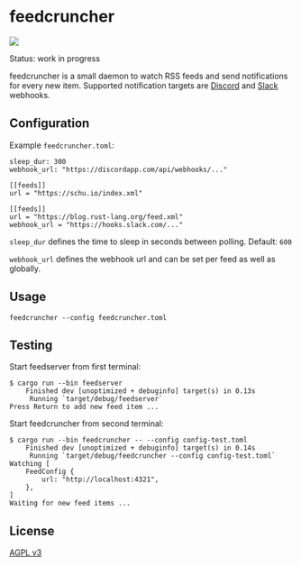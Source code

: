 # feedcruncher

![](https://github.com/schu/feedcruncher/workflows/feedcruncher-ci/badge.svg)

Status: work in progress

feedcruncher is a small daemon to watch RSS feeds and send notifications for every new item.
Supported notification targets are [Discord](https://support.discord.com/hc/en-us/articles/228383668-Intro-to-Webhooks)
and [Slack](https://api.slack.com/messaging/webhooks) webhooks.

## Configuration

Example `feedcruncher.toml`:

```
sleep_dur: 300
webhook_url: "https://discordapp.com/api/webhooks/..."

[[feeds]]
url = "https://schu.io/index.xml"

[[feeds]]
url = "https://blog.rust-lang.org/feed.xml"
webhook_url = "https://hooks.slack.com/..."
```

`sleep_dur` defines the time to sleep in seconds between polling. Default: `600`

`webhook_url` defines the webhook url and can be set per feed as well as globally.

## Usage

```
feedcruncher --config feedcruncher.toml
```

## Testing

Start feedserver from first terminal:

```
$ cargo run --bin feedserver
    Finished dev [unoptimized + debuginfo] target(s) in 0.13s
     Running `target/debug/feedserver`
Press Return to add new feed item ...
```

Start feedcruncher from second terminal:

```
$ cargo run --bin feedcruncher -- --config config-test.toml
    Finished dev [unoptimized + debuginfo] target(s) in 0.14s
     Running `target/debug/feedcruncher --config config-test.toml`
Watching [
    FeedConfig {
        url: "http://localhost:4321",
    },
]
Waiting for new feed items ...
```

## License

[AGPL v3](https://www.gnu.org/licenses/agpl-3.0.en.html)
